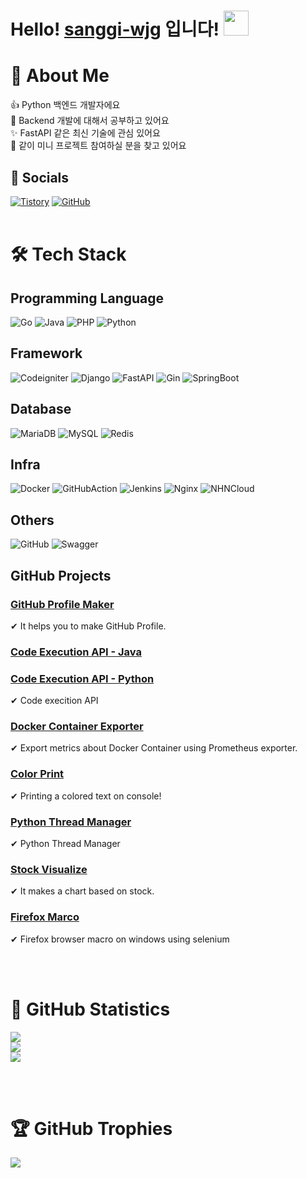 # Hello! [sanggi-wjg](https://github.com/sanggi-wjg) 입니다! <img src="https://raw.githubusercontent.com/MartinHeinz/MartinHeinz/master/wave.gif" width=40px>

# 💫 About Me
👍 Python 백엔드 개발자에요\
🌱 Backend 개발에 대해서 공부하고 있어요\
✨ FastAPI 같은 최신 기술에 관심 있어요\
🤝 같이 미니 프로젝트 참여하실 분을 찾고 있어요

## 💌 Socials
[![Tistory](https://img.shields.io/badge/Tistory-d0f4de.svg?style=for-the-badge&logo=Tistory&logoColor=white)](https://sanggi-jayg.tistory.com/)
[![GitHub](https://img.shields.io/badge/GitHub-9cf.svg?style=for-the-badge&logo=GitHub&logoColor=white)](https://github.com/sanggi-wjg)
<br><br>

# 🛠 Tech Stack
## Programming Language
![Go](https://img.shields.io/badge/Go-29BEB0.svg?style=for-the-badge&logo=Go&logoColor=white)
![Java](https://img.shields.io/badge/Java-34495E.svg?style=for-the-badge&logo=Java&logoColor=white)
![PHP](https://img.shields.io/badge/PHP-787CB5.svg?style=for-the-badge&logo=PHP&logoColor=white)
![Python](https://img.shields.io/badge/Python-4B8BBE.svg?style=for-the-badge&logo=Python&logoColor=white)

## Framework
![Codeigniter](https://img.shields.io/badge/Codeigniter-cd451e.svg?style=for-the-badge&logo=Codeigniter&logoColor=white)
![Django](https://img.shields.io/badge/Django-193e2f.svg?style=for-the-badge&logo=Django&logoColor=white)
![FastAPI](https://img.shields.io/badge/FastAPI-329688.svg?style=for-the-badge&logo=FastAPI&logoColor=white)
![Gin](https://img.shields.io/badge/Gin-338fce.svg?style=for-the-badge&logo=Gin&logoColor=white)
![SpringBoot](https://img.shields.io/badge/SpringBoot-76b44d.svg?style=for-the-badge&logo=SpringBoot&logoColor=white)

## Database
![MariaDB](https://img.shields.io/badge/MariaDB-0c2c62.svg?style=for-the-badge&logo=MariaDB&logoColor=white)
![MySQL](https://img.shields.io/badge/MySQL-206188.svg?style=for-the-badge&logo=MySQL&logoColor=white)
![Redis](https://img.shields.io/badge/Redis-ce2b26.svg?style=for-the-badge&logo=Redis&logoColor=white)

## Infra
![Docker](https://img.shields.io/badge/Docker-4092e2.svg?style=for-the-badge&logo=Docker&logoColor=white)
![GitHubAction](https://img.shields.io/badge/GitHubAction-3e89fa.svg?style=for-the-badge&logo=GitHubAction&logoColor=white)
![Jenkins](https://img.shields.io/badge/Jenkins-000000.svg?style=for-the-badge&logo=Jenkins&logoColor=white)
![Nginx](https://img.shields.io/badge/Nginx-2e913f.svg?style=for-the-badge&logo=Nginx&logoColor=white)
![NHNCloud](https://img.shields.io/badge/NHNCloud-2a5bda.svg?style=for-the-badge&logo=NHNCloud&logoColor=white)

## Others
![GitHub](https://img.shields.io/badge/GitHub-212121.svg?style=for-the-badge&logo=GitHub&logoColor=white)
![Swagger](https://img.shields.io/badge/Swagger-8de346.svg?style=for-the-badge&logo=Swagger&logoColor=white)

## GitHub Projects

### [GitHub Profile Maker](https://github.com/sanggi-wjg/gpm)
✔ It helps you to make GitHub Profile.

### [Code Execution API - Java](https://github.com/sanggi-wjg/my-ide-java) 
### [Code Execution API - Python](https://github.com/sanggi-wjg/my-ide)
✔ Code execition API

### [Docker Container Exporter](https://github.com/sanggi-wjg/docker-container-exporter)
✔ Export metrics about Docker Container using Prometheus exporter.

### [Color Print](https://github.com/sanggi-wjg/color_print)
✔ Printing a colored text on console!

### [Python Thread Manager](https://github.com/sanggi-wjg/py-thread-manager)
✔ Python Thread Manager

### [Stock Visualize](https://github.com/sanggi-wjg/stock_visualize)
✔ It makes a chart based on stock.

### [Firefox Marco](https://github.com/sanggi-wjg/firefox_browser_macro)
✔ Firefox browser macro on windows using selenium

<br><br>

# 💛 GitHub Statistics
![](https://github-readme-stats.vercel.app/api?username=sanggi-wjg&theme=dark&hide_border=false&include_all_commits=false&count_private=true)
<br>
![](https://github-readme-streak-stats.herokuapp.com/?user=sanggi-wjg&theme=dark&hide_border=false)
<br>
![](https://github-readme-stats.vercel.app/api/top-langs/?username=sanggi-wjg&theme=dark&hide_border=false&include_all_commits=false&count_private=true&layout=compact&hide=javascript,html,css,scss)

<br><br>
# 🏆 GitHub Trophies
![](https://github-profile-trophy.vercel.app/?username=sanggi-wjg&theme=discord&no-frame=false&no-bg=true&margin-w=4)



<!--
뱃지
https://shields.io/

아이콘
https://simpleicons.org/

컬러
https://www.w3schools.com/colors/colors_2021.asp
-->
